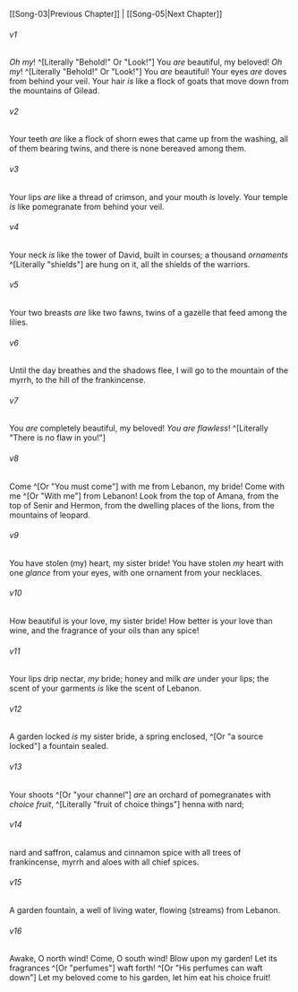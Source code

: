 ﻿---
aliases:
  - Song of Solomon 4
---

[[Song-03|Previous Chapter]] | [[Song-05|Next Chapter]]

###### v1
_Oh my_! ^[Literally "Behold!" Or "Look!"] You _are_ beautiful, my beloved!
_Oh my_! ^[Literally "Behold!" Or "Look!"] You _are_ beautiful!
Your eyes _are_ doves
from behind your veil.
Your hair _is_ like a flock of goats
that move down from the mountains of Gilead.

###### v2
Your teeth _are_ like a flock of shorn ewes
that came up from the washing,
all of them bearing twins,
and there is none bereaved among them.

###### v3
Your lips _are_ like a thread of crimson,
and your mouth _is_ lovely.
Your temple _is_ like pomegranate
from behind your veil.

###### v4
Your neck _is_ like the tower of David,
built in courses;
a thousand _ornaments_ ^[Literally "shields"] are hung on it,
all the shields of the warriors.

###### v5
Your two breasts _are_ like two fawns,
twins of a gazelle that feed among the lilies.

###### v6
Until the day breathes and the shadows flee,
I will go to the mountain of the myrrh,
to the hill of the frankincense.

###### v7
You _are_ completely beautiful, my beloved!
_You are flawless_! ^[Literally "There is no flaw in you!"]

###### v8
Come ^[Or "You must come"] with me from Lebanon, my bride!
Come with me ^[Or "With me"] from Lebanon!
Look from the top of Amana,
from the top of Senir and Hermon,
from the dwelling places of the lions,
from the mountains of leopard.

###### v9
You have stolen (my) heart, my sister bride!
You have stolen _my_ heart with one _glance_ from your eyes,
with one ornament from your necklaces.

###### v10
How beautiful is your love, my sister bride!
How better is your love than wine,
and the fragrance of your oils than any spice!

###### v11
Your lips drip nectar, _my_ bride;
honey and milk _are_ under your lips;
the scent of your garments _is_ like the scent of Lebanon.

###### v12
A garden locked _is_ my sister bride,
a spring enclosed, ^[Or "a source locked"] a fountain sealed.

###### v13
Your shoots ^[Or "your channel"] _are_ an orchard of pomegranates with _choice fruit_, ^[Literally "fruit of choice things"]
henna with nard;

###### v14
nard and saffron, calamus and cinnamon spice with all trees of frankincense,
myrrh and aloes with all chief spices.

###### v15
A garden fountain, a well of living water,
flowing (streams) from Lebanon.

###### v16
Awake, O north wind! Come, O south wind!
Blow upon my garden! Let its fragrances ^[Or "perfumes"] waft forth! ^[Or "His perfumes can waft down"]
Let my beloved come to his garden,
let him eat his choice fruit!
